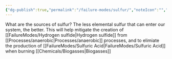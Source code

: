 ```yaml
---
{"dg-publish":true,"permalink":"/failure-modes/sulfur/","noteIcon":"","created":"2025-07-07T14:23:44.564-05:00"}
---
```


What are the sources of sulfur?
The less elemental sulfur that can enter our system, the better. This will help mitigate the creation of [[FailureModes/Hydrogen sulfide\|Hydrogen sulfide]] from [[Processes/anaerobic\|Processes/anaerobic]] processes, and to elimiate the production of [[FailureModes/Sulfuric Acid\|FailureModes/Sulfuric Acid]] when burning [[Chemicals/Biogasses\|Biogasses]]
